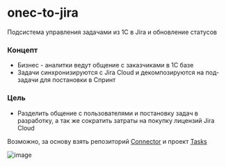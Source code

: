 # onec-to-jira
Подсистема управления задачами из 1С в Jira и обновление статусов
### Концепт
 * Бизнес - аналитки ведут общение с заказчиками в 1С базе
 * Задачи синхронизируются с Jira Cloud и декомпозируются на под-задачи для постановки в Спринт
### Цель
* Разделить общение с пользователями и постановку задач в разработку, а так же сократить затраты на покупку лицензий Jira Cloud

Возможно, за основу взять репозиторий [Connector](https://github.com/vbondarevsky/Connector) и проект [Tasks](https://github.com/BlizD/Tasks)

![image](https://user-images.githubusercontent.com/24194977/121200640-91a5e380-c87c-11eb-829a-61c806fe3106.png)

